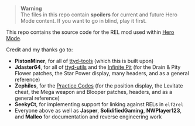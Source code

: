> **Warning**
> <br>The files in this repo contain **spoilers** for current and future Hero Mode content. If you want to go in blind, play it first.

This repo contains the source code for the REL mod used within [Hero Mode](https://github.com/Reeds-github/Hero-Mode).

Credit and my thanks go to:
- **PistonMiner**, for all of [ttyd-tools](https://github.com/PistonMiner/ttyd-tools) (which this is built upon)
- **Jdaster64**, for all of [ttyd-utils](https://github.com/jdaster64/ttyd-utils) and the [Infinite Pit](https://github.com/jdaster64/ttyd-infinite-pit) (for the Drain & Pity Flower patches, the Star Power display, many headers, and as a general reference)
- **Zephiles**, for the [Practice Codes](https://github.com/Zephiles/TTYD-Practice-Codes) (for the position display, the Levitate cheat, the Mega weapon and Blooper patches, headers, and as a general reference)
- **SeekyCt**, for implementing support for linking against RELs in `elf2rel`
- Everyone above as well as **Jasper**, **SolidifiedGaming**, **NWPlayer123**, and **Malleo** for documentation and reverse engineering work